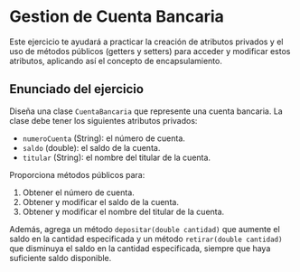 # Gestion de Cuenta Bancaria

Este ejercicio te ayudará a practicar la creación de atributos privados y el uso de métodos públicos (getters y setters) para acceder y modificar estos atributos, aplicando así el concepto de encapsulamiento.

## Enunciado del ejercicio

Diseña una clase `CuentaBancaria` que represente una cuenta bancaria. La clase debe tener los siguientes atributos privados:
- `numeroCuenta` (String): el número de cuenta.
- `saldo` (double): el saldo de la cuenta.
- `titular` (String): el nombre del titular de la cuenta.

Proporciona métodos públicos para:
1. Obtener el número de cuenta.
2. Obtener y modificar el saldo de la cuenta.
3. Obtener y modificar el nombre del titular de la cuenta.

Además, agrega un método `depositar(double cantidad)` que aumente el saldo en la cantidad especificada y un método `retirar(double cantidad)` que disminuya el saldo en la cantidad especificada, siempre que haya suficiente saldo disponible.
